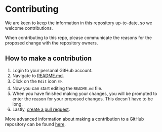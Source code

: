 # Contributing

We are keen to keep the information in this repository up-to-date, so we welcome contributions. 

When contributing to this repo, please communicate the reasons for the proposed change with the repository owners.


## How to make a contribution

1. Login to your personal GitHub account.
2. Navigate to [README.md](README.md).
3. Click on the `Edit` icon ✏️.
4. Now you can start editing the `README.md` file.
5. When you have finished making your changes, you will be prompted to enter the reason for your proposed changes. This doesn't have to be long. 
6. Lastly, [create a pull request](https://docs.github.com/en/free-pro-team@latest/github/collaborating-with-issues-and-pull-requests/about-pull-requests).

More advanced information about making a contribution to a GitHub repository can be found [here](https://git-scm.com/book/en/v2/GitHub-Contributing-to-a-Project).


